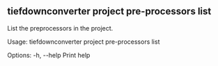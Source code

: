 ## tiefdownconverter project pre-processors list

List the preprocessors in the project.

Usage: tiefdownconverter project pre-processors list

Options:
  -h, --help  Print help

